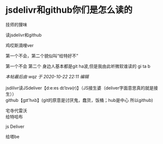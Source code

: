 # jsdelivr和github你们是怎么读的


技师的狸味

读jsdelivr和github

鸡哎斯滴哩ver

第一个不会，第二个貌似叫“给特好不”<img src="static/image/smiley/default/lol.gif" smilieid="12" border="0" alt="" />

第一个不会 第二个 身边人基本都是git ha波,但是我由此听微软谁读的 gi ta b

<i class="pstatus"> 本帖最后由 wqz 于 2020-10-22 22:11 编辑 </i><br />
<br />
jsdilivr读JSdeliver【d:e:es dɪˈlɪvə(r)】（JS接生婆（deliver字面意思真的就是接生））<br />
github【ɡɪt'hʌb】(git的原意是讨厌鬼，蠢货，饭桶；hub是中心 所以github<img src="static/image/smiley/default/smile.gif" smilieid="1" border="0" alt="" />)<img id="aimg_yDBEE" onclick="zoom(this, this.src, 0, 0, 0)" class="zoom" src="https://cdn.jsdelivr.net/gh/hishis/forum-master/public/images/patch.gif" onmouseover="img_onmouseoverfunc(this)" onload="thumbImg(this)" border="0" alt="" />

宅寺代雷沃<br />
给特哈布

js Deliver

给塔be
